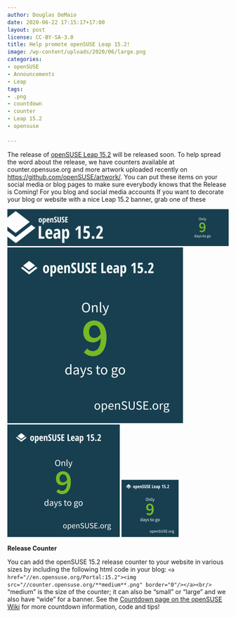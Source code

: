 ```yaml
---
author: Douglas DeMaio
date: 2020-06-22 17:15:17+17:00
layout: post
license: CC-BY-SA-3.0
title: Help promote openSUSE Leap 15.2! 
image: /wp-content/uploads/2020/06/large.png
categories:
- openSUSE
- Announcements
- Leap
tags:
- .png
- countdown
- counter
- Leap 15.2
- opensuse

---
```


The release of [openSUSE Leap 15.2](https://en.opensuse.org/Portal:15.2) will be released soon. To help spread the word about the release, we have counters available at counter.opensuse.org and more artwork uploaded recently on https://github.com/openSUSE/artwork/. You can put these items on your social media or blog pages to make sure everybody knows that the Release is Coming!
For you blog and social media accounts
If you want to decorate your blog or website with a nice Leap 15.2 banner, grab one of these

![image](/wp-content/uploads/2020/06/wide.png)
![image](/wp-content/uploads/2020/06/large.png)
![image](/wp-content/uploads/2020/06/medium.png)
![image](/wp-content/uploads/2020/06/small.png)

<strong>Release Counter</strong>

You can add the openSUSE 15.2 release counter to your website in various sizes by including the following html code in your blog: `<a href="//en.opensuse.org/Portal:15.2"><img src="//counter.opensuse.org/**medium**.png" border="0"/></a><br/>` “medium” is the size of the counter; it can also be “small” or “large” and we also have “wide” for a banner.
See the [Countdown page on the openSUSE Wiki](https://en.opensuse.org/openSUSE:Countdown) for more countdown information, code and tips!
